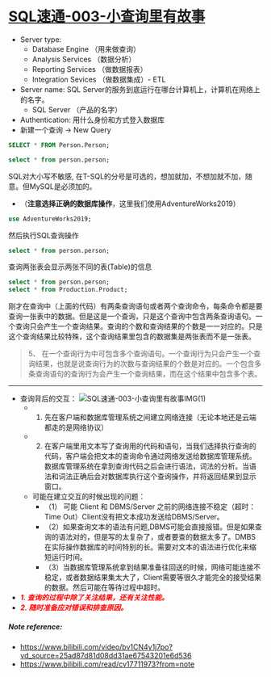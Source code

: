 # [SQL速通-003-小查询里有故事](https://www.bilibili.com/video/bv1CN4y1j7po?vd_source=25ad87d81d08dd31ae67543201e6d536)

- Server type: 
  - Database Engine （用来做查询）
  - Analysis Services （数据分析）
  - Reporting Services （做数据报表）
  - Integration Sevices （做数据集成）- ETL
- Server name: SQL Server的服务到底运行在哪台计算机上，计算机在网络上的名字。
	- SQL Server （产品的名字） 
- Authentication: 用什么身份和方式登入数据库
- 新建一个查询 -> New Query

```sql
SELECT * FROM Person.Person;
```

```sql
select * from person.person;
```

SQL对大小写不敏感, 在T-SQL的分号是可选的，想加就加，不想加就不加，随意。但MySQL是必须加的。

- （**注意选择正确的数据库操作**，这里我们使用AdventureWorks2019）

```SQL
use AdventureWorks2019;
```

然后执行SQL查询操作

```SQL
select * from person.person;
```
查询两张表会显示两张不同的表(Table)的信息
```sql
select * from person.person;
select * from Production.Product;
```
刚才在查询中（上面的代码）有两条查询语句或者两个查询命令，每条命令都是要查询一张表中的数据。但是这是一个查询，只是这个查询中包含两条查询语句。一个查询只会产生一个查询结果。查询的个数和查询结果的个数是一一对应的。只是这个查询结果比较特殊，这个查询结果里包含的数据集是两张表而不是一张表。

> 5、 在一个查询行为中可包含多个查询语句。一个查询行为只会产生一个查询结果，也就是说查询行为的次数与查询结果的个数是对应的。一个包含多条查询语句的查询行为会产生一个查询结果，而在这个结果中包含多个表。 
>
> [1]: https://www.bilibili.com/read/cv17711973?from=note	"sheep_can_fly的笔记"

--------------------------------------------------------------------------------
- 查询背后的交互：
  ![SQL速通-003-小查询里有故事IMG(1)](https://github.com/YQvQY/LearningCodingNotes/raw/main/SQL速通Notes/Leetcode%20Explore/SQL速通-003-小查询里有故事IMG(1).png)
  - 1. 先在客户端和数据库管理系统之间建立网络连接（无论本地还是云端都走的是网络协议）
  - 2. 在客户端里用文本写了查询用的代码和语句，当我们选择执行查询的代码，客户端会把文本的查询命令通过网络发送给数据库管理系统。数据库管理系统在拿到查询代码之后会进行语法，词法的分析。当语法和词法正确后会对数据库执行这个查询操作，并将返回结果到显示窗口。
  - 可能在建立交互的时候出现的问题：
  	- （1） 可能 Client 和 DBMS/Server 之前的网络连接不稳定（超时： Time Out）Client没有把文本成功发送给DBMS/Server。
  	- （2）如果查询文本的语法有问题,DBMS可能会直接报错。但是如果查询的语法对的，但是写的太复杂了，或者要查的数据太多了。DMBS在实际操作数据库的时间特别的长。需要对文本的语法进行优化来缩短运行时间。
  	- （3）当数据库管理系统拿到结果准备往回送的时候，网络可能连接不稳定，或者数据结果集太大了，Client需要等很久才能完全的接受结果的数据。然后可能在等待过程中超时。
- <span style="color:red">***1. 查询的过程中除了关注结果，还有关注性能。***</span>
- <span style="color:red">***2. 随时准备应对错误和排查原因。***</span>

##### Note reference: 

- https://www.bilibili.com/video/bv1CN4y1j7po?vd_source=25ad87d81d08dd31ae67543201e6d536
- https://www.bilibili.com/read/cv17711973?from=note